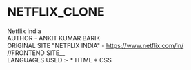 # NETFLIX_CLONE
Netflix India
<br>
AUTHOR - ANKIT KUMAR BARIK
<br>
ORIGINAL SITE "NETFLIX INDIA" - https://www.netflix.com/in/
<br>
//FRONTEND SITE__
<br>
LANGUAGES USED :- * HTML * CSS
